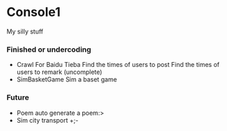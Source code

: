# Console1
My silly stuff

### Finished or undercoding
- Crawl For Baidu Tieba
  Find the times of users to post
  Find the times of users to remark (uncomplete)
- SimBasketGame
  Sim a baset game

### Future
- Poem
  auto generate a poem:>
- Sim city transport
  +;-
  
